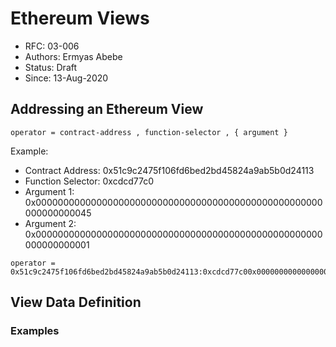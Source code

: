 <!--
 Copyright IBM Corp. All Rights Reserved.

 SPDX-License-Identifier: CC-BY-4.0
 -->
# Ethereum Views

- RFC: 03-006
- Authors: Ermyas Abebe
- Status: Draft
- Since: 13-Aug-2020

## Addressing an Ethereum View

```
operator = contract-address , function-selector , { argument }
```

Example:

* Contract Address: 0x51c9c2475f106fd6bed2bd45824a9ab5b0d24113
* Function Selector: 0xcdcd77c0
* Argument 1: 0x0000000000000000000000000000000000000000000000000000000000000045
* Argument 2: 0x0000000000000000000000000000000000000000000000000000000000000001

```
operator = 0x51c9c2475f106fd6bed2bd45824a9ab5b0d24113:0xcdcd77c00x00000000000000000000000000000000000000000000000000000000000000450x0000000000000000000000000000000000000000000000000000000000000001
```

## View Data Definition

### Examples

